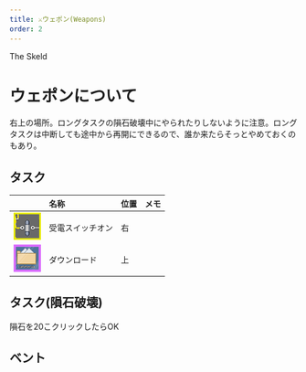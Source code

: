 ```yaml
---
title: ⚔ウェポン(Weapons)
order: 2
---
```


<ImageCard height='auto' width='auto' src="../../assets/map_sk_base.png">
    The Skeld
</ImageCard>

# ウェポンについて
右上の場所。ロングタスクの隕石破壊中にやられたりしないように注意。ロングタスクは中断しても途中から再開にできるので、誰か来たらそっとやめておくのもあり。


## タスク
| | 名称 | 位置 | メモ |
| :-- | :-- | :-- | :-- |
| ![](../../assets/task_ele_recv.png) | 受電スイッチオン | 右 |  |
| ![](../../assets/task_dl_up.png) | ダウンロード | 上 |  |

## タスク(隕石破壊)

<Layout>
<div>
<ImageCard height='auto' width='auto' src="../../assets/task_visual_weapon.png" />
</div>
<div>
<ImageCard height='auto' width='auto' src="../../assets/task_visual_weapon2.png" />
</div>
</Layout>

隕石を20こクリックしたらOK

## ベント


